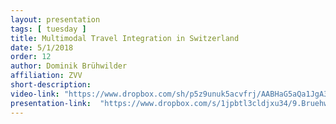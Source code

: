 ```yaml
---
layout: presentation
tags: [ tuesday ]
title: Multimodal Travel Integration in Switzerland
date: 5/1/2018
order: 12
author: Dominik Brühwilder
affiliation: ZVV
short-description:
video-link: "https://www.dropbox.com/sh/p5z9unuk5acvfrj/AABHaG5aQa1JgA3ThY0aG0tia/Day1/2018-05-01_Cal-ITP_Day1-12.Bruhwiler.mp4" 
presentation-link:  "https://www.dropbox.com/s/1jpbtl3cldjxu34/9.Bruehwiler_180420_DB_DEF.pdf?dl=0"  
---
```


